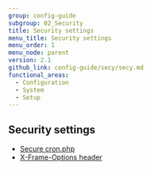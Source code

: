 ```yaml
---
group: config-guide
subgroup: 02_Security
title: Security settings
menu_title: Security settings
menu_order: 1
menu_node: parent
version: 2.1
github_link: config-guide/secy/secy.md
functional_areas:
  - Configuration
  - System
  - Setup
---
```


## Security settings
*	<a href="{{ page.baseurl }}/config-guide/secy/secy-cron.html">Secure cron.php</a>
*	<a href="{{ page.baseurl }}/config-guide/secy/secy-xframe.html">X-Frame-Options header</a>
